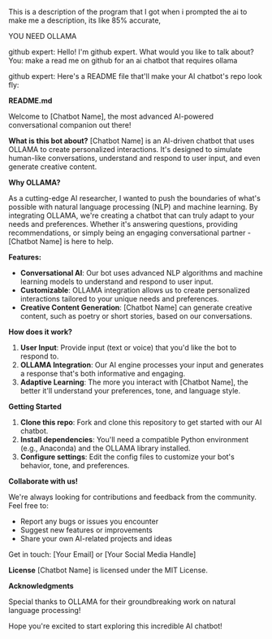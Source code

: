 This is a description of the program that I got when i prompted the ai to make me a description, its like 85% accurate, 

YOU NEED OLLAMA

github expert: Hello! I'm github expert. What would you like to talk about?
You: make a read me on github for an ai chatbot that requires ollama

github expert: Here's a README file that'll make your AI chatbot's repo look fly:

**README.md**

Welcome to [Chatbot Name], the most advanced AI-powered conversational companion out there!

**What is this bot about?**
[Chatbot Name] is an AI-driven chatbot that uses OLLAMA to create personalized interactions. It's designed to simulate human-like conversations, understand and respond to user input, and even generate creative content.

**Why OLLAMA?**

As a cutting-edge AI researcher, I wanted to push the boundaries of what's possible with natural language processing (NLP) and machine learning. By integrating OLLAMA, we're creating a chatbot that can truly adapt to your needs and preferences. Whether it's answering questions, providing recommendations, or simply being an engaging conversational partner - [Chatbot Name] is here to help.

**Features:**

* **Conversational AI**: Our bot uses advanced NLP algorithms and machine learning models to understand and respond to user input.
* **Customizable**: OLLAMA integration allows us to create personalized interactions tailored to your unique needs and preferences.
* **Creative Content Generation**: [Chatbot Name] can generate creative content, such as poetry or short stories, based on our conversations.

**How does it work?**

1. **User Input**: Provide input (text or voice) that you'd like the bot to respond to.
2. **OLLAMA Integration**: Our AI engine processes your input and generates a response that's both informative and engaging.
3. **Adaptive Learning**: The more you interact with [Chatbot Name], the better it'll understand your preferences, tone, and language style.

**Getting Started**

1. **Clone this repo**: Fork and clone this repository to get started with our AI chatbot.
2. **Install dependencies**: You'll need a compatible Python environment (e.g., Anaconda) and the OLLAMA library installed.
3. **Configure settings**: Edit the config files to customize your bot's behavior, tone, and preferences.

**Collaborate with us!**

We're always looking for contributions and feedback from the community. Feel free to:

* Report any bugs or issues you encounter
* Suggest new features or improvements
* Share your own AI-related projects and ideas

Get in touch: [Your Email] or [Your Social Media Handle]

**License**
[Chatbot Name] is licensed under the MIT License.

**Acknowledgments**

Special thanks to OLLAMA for their groundbreaking work on natural language processing!

Hope you're excited to start exploring this incredible AI chatbot!
